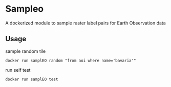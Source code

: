 # Sampleo

A dockerized module to sample raster label pairs for Earth Observation data

## Usage

sample random tile
```
docker run samplEO random "from aoi where name='bavaria'"
```

run self test
```
docker run samplEO test
```
